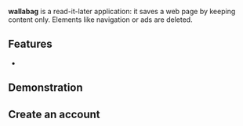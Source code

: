 **wallabag** is a read-it-later application: it saves a web page by keeping content only. Elements like navigation or ads are deleted.

## Features
* 

## Demonstration


## Create an account
